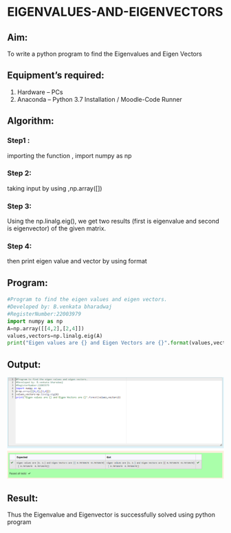 # EIGENVALUES-AND-EIGENVECTORS
## Aim:
To write a python program to find the Eigenvalues and Eigen Vectors
## Equipment’s required:
1. 	Hardware – PCs
2. 	Anaconda – Python 3.7 Installation / Moodle-Code Runner
## Algorithm:
### Step1 : 
importing the function , import numpy as np
### Step 2: 
taking input by using ,np.array([])
### Step 3: 
Using the np.linalg.eig(),  we get two results (first is eigenvalue and second is eigenvector) of the given matrix.
### Step 4: 
then print eigen value and vector by using format
## Program:
```python
#Program to find the eigen values and eigen vectors.
#Developed by: B.venkata bharadwaj
#RegisterNumber:22003979
import numpy as np
A=np.array([[4,2],[2,4]])
values,vectors=np.linalg.eig(A)
print("Eigen values are {} and Eigen Vectors are {}".format(values,vectors))
```

## Output:
![MODEL](/Screenshot%20(30).png)
## Result:
Thus the Eigenvalue and Eigenvector is successfully solved using python program
